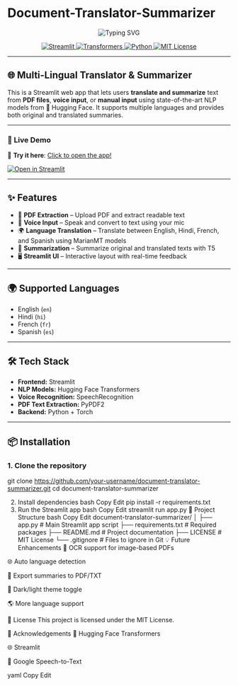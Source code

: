 # Document-Translator-Summarizer

<p align="center">
  <img src="https://readme-typing-svg.demolab.com?font=Fira+Code&pause=1000&color=4B8BBE&width=500&lines=🌍+Multilingual+Translator+%26+Summarizer;Translate+%2F+Summarize+PDFs,+Voice,+Text!" alt="Typing SVG" />
</p>

<p align="center">
  <a href="https://streamlit.io/">
    <img src="https://img.shields.io/badge/Built%20with-Streamlit-ff4b4b?logo=streamlit&logoColor=white" alt="Streamlit" />
  </a>
  <a href="https://huggingface.co">
    <img src="https://img.shields.io/badge/🤗%20Transformers-Hugging%20Face-yellow" alt="Transformers" />
  </a>
  <a href="https://www.python.org">
    <img src="https://img.shields.io/badge/Python-3.8+-blue?logo=python" alt="Python" />
  </a>
  <a href="LICENSE">
    <img src="https://img.shields.io/badge/License-MIT-green" alt="MIT License" />
  </a>
</p>

---

## 🌐 Multi-Lingual Translator & Summarizer

This is a Streamlit web app that lets users **translate and summarize** text from **PDF files**, **voice input**, or **manual input** using state-of-the-art NLP models from 🤗 Hugging Face. It supports multiple languages and provides both original and translated summaries.

---

### 🚀 Live Demo

🔗 **Try it here**: [Click to open the app!](https://document-translator-summarizer-j3bbwwmjo2f2kjiylrzrqg.streamlit.app/)

[![Open in Streamlit](https://static.streamlit.io/badges/streamlit_badge_black_white.svg)](https://document-translator-summarizer-j3bbwwmjo2f2kjiylrzrqg.streamlit.app/)

---

## ✨ Features

- 📄 **PDF Extraction** – Upload PDF and extract readable text  
- 🎤 **Voice Input** – Speak and convert to text using your mic  
- 🌍 **Language Translation** – Translate between English, Hindi, French, and Spanish using MarianMT models  
- 🧠 **Summarization** – Summarize original and translated texts with T5  
- 🖥️ **Streamlit UI** – Interactive layout with real-time feedback  

---

## 🌍 Supported Languages

- English (`en`)  
- Hindi (`hi`)  
- French (`fr`)  
- Spanish (`es`)  

---

## 🛠 Tech Stack

- **Frontend:** Streamlit  
- **NLP Models:** Hugging Face Transformers  
- **Voice Recognition:** SpeechRecognition  
- **PDF Text Extraction:** PyPDF2  
- **Backend:** Python + Torch  

---

## 📦 Installation

### 1. Clone the repository
    
git clone https://github.com/your-username/document-translator-summarizer.git
cd document-translator-summarizer

2. Install dependencies
bash
Copy
Edit
pip install -r requirements.txt
3. Run the Streamlit app
bash
Copy
Edit
streamlit run app.py
📁 Project Structure
bash
Copy
Edit
document-translator-summarizer/
│
├── app.py               # Main Streamlit app script
├── requirements.txt     # Required packages
├── README.md            # Project documentation
├── LICENSE              # MIT License
└── .gitignore           # Files to ignore in Git
💡 Future Enhancements
🧾 OCR support for image-based PDFs

🌐 Auto language detection

📄 Export summaries to PDF/TXT

🎨 Dark/light theme toggle

🌎 More language support

📄 License
This project is licensed under the MIT License.

🙌 Acknowledgements
🤗 Hugging Face Transformers

🌐 Streamlit

🎤 Google Speech-to-Text

yaml
Copy
Edit
